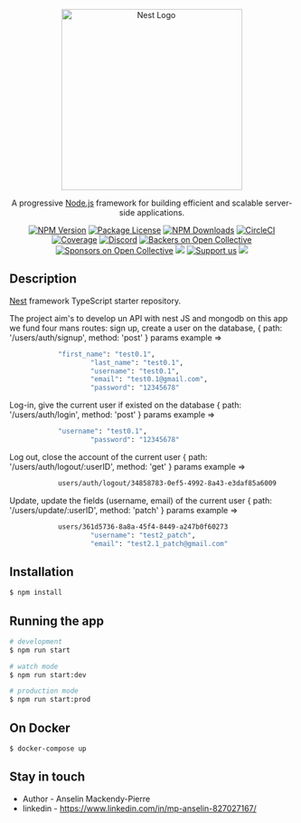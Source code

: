 <p align="center">
  <a href="http://nestjs.com/" target="blank"><img src="https://nestjs.com/img/logo_text.svg" width="320" alt="Nest Logo" /></a>
</p>

[circleci-image]: https://img.shields.io/circleci/build/github/nestjs/nest/master?token=abc123def456
[circleci-url]: https://circleci.com/gh/nestjs/nest

  <p align="center">A progressive <a href="http://nodejs.org" target="_blank">Node.js</a> framework for building efficient and scalable server-side applications.</p>
    <p align="center">
<a href="https://www.npmjs.com/~nestjscore" target="_blank"><img src="https://img.shields.io/npm/v/@nestjs/core.svg" alt="NPM Version" /></a>
<a href="https://www.npmjs.com/~nestjscore" target="_blank"><img src="https://img.shields.io/npm/l/@nestjs/core.svg" alt="Package License" /></a>
<a href="https://www.npmjs.com/~nestjscore" target="_blank"><img src="https://img.shields.io/npm/dm/@nestjs/common.svg" alt="NPM Downloads" /></a>
<a href="https://circleci.com/gh/nestjs/nest" target="_blank"><img src="https://img.shields.io/circleci/build/github/nestjs/nest/master" alt="CircleCI" /></a>
<a href="https://coveralls.io/github/nestjs/nest?branch=master" target="_blank"><img src="https://coveralls.io/repos/github/nestjs/nest/badge.svg?branch=master#9" alt="Coverage" /></a>
<a href="https://discord.gg/G7Qnnhy" target="_blank"><img src="https://img.shields.io/badge/discord-online-brightgreen.svg" alt="Discord"/></a>
<a href="https://opencollective.com/nest#backer" target="_blank"><img src="https://opencollective.com/nest/backers/badge.svg" alt="Backers on Open Collective" /></a>
<a href="https://opencollective.com/nest#sponsor" target="_blank"><img src="https://opencollective.com/nest/sponsors/badge.svg" alt="Sponsors on Open Collective" /></a>
  <a href="https://paypal.me/kamilmysliwiec" target="_blank"><img src="https://img.shields.io/badge/Donate-PayPal-ff3f59.svg"/></a>
    <a href="https://opencollective.com/nest#sponsor"  target="_blank"><img src="https://img.shields.io/badge/Support%20us-Open%20Collective-41B883.svg" alt="Support us"></a>
  <a href="https://twitter.com/nestframework" target="_blank"><img src="https://img.shields.io/twitter/follow/nestframework.svg?style=social&label=Follow"></a>
</p>
  <!--[![Backers on Open Collective](https://opencollective.com/nest/backers/badge.svg)](https://opencollective.com/nest#backer)
  [![Sponsors on Open Collective](https://opencollective.com/nest/sponsors/badge.svg)](https://opencollective.com/nest#sponsor)-->

## Description

[Nest](https://github.com/nestjs/nest) framework TypeScript starter repository.

The project aim's to develop un API with nest JS and mongodb
on this app we fund 
four mans routes:
sign up, create a user on the database,  { path: '/users/auth/signup', method: 'post' } 
params example => 
```bash
			"first_name": "test0.1",
	                "last_name": "test0.1",
	                "username": "test0.1",
	                "email": "test0.1@gmail.com",
	                "password": "12345678"
```
                 
Log-in, give the current user if existed on the database { path: '/users/auth/login', method: 'post' }
params example => 	
```bash
			"username": "test0.1",
	                "password": "12345678"
```

Log out, close the account of the current user  { path: '/users/auth/logout/:userID', method: 'get' }
params example => 
```bash
			users/auth/logout/34858783-0ef5-4992-8a43-e3daf85a6009
```

Update, update the fields (username, email) of the current user { path: '/users/update/:userID', method: 'patch' }
params example => 

```bash
			users/361d5736-8a8a-45f4-8449-a247b0f60273
                  	"username": "test2_patch",
	                "email": "test2.1_patch@gmail.com"
```





## Installation

```bash
$ npm install
```

## Running the app

```bash
# development
$ npm run start

# watch mode
$ npm run start:dev

# production mode
$ npm run start:prod
```

## On Docker

```bash
$ docker-compose up
```

## Stay in touch

- Author - Anselin Mackendy-Pierre
- linkedin - https://www.linkedin.com/in/mp-anselin-827027167/
